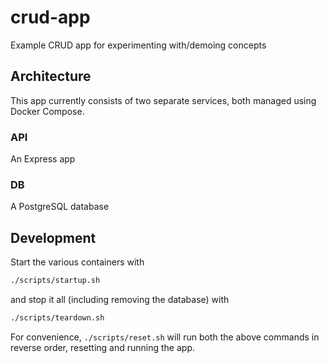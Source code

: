 # crud-app
Example CRUD app for experimenting with/demoing concepts

## Architecture

This app currently consists of two separate services, both managed using Docker Compose.

### API

An Express app

### DB

A PostgreSQL database

## Development

Start the various containers with

```bash
./scripts/startup.sh
```

and stop it all (including removing the database) with

```bash
./scripts/teardown.sh
```

For convenience, `./scripts/reset.sh` will run both the above commands in reverse order, resetting and running the app.